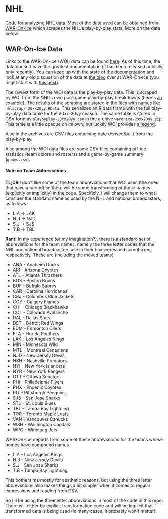 # NHL 
Code for analyzing NHL data. Most of the data used can be obtained from [WAR-On-Ice](war-on-ice.com) which scrapes the NHL's play-by-play stats. More on the data below.

## WAR-On-Ice Data

Links to the WAR-On-Ice (WOI) data can be found [here](http://war-on-ice.com/data/links.txt). As of this time, the data doesn't have the greatest documentation (it has been released publicly only recently). You can keep up with the state of the documentation and look at any old discussion of the data at [the blog](http://blog.war-on-ice.com/) over at WAR-On-Ice (you might start with [this post](http://blog.war-on-ice.com/sharing-is-caring/)). 

The rawest form of the WOI data is the play-by-play data. This is scraped by WOI from the NHL's own post-game play-by-play breakdowns (here's [an example](http://www.nhl.com/scores/htmlreports/20112012/PL030146.HTM)). The results of the scraping are stored in the files with names like `nhlscrapr-20xx20yy.RData`. This serializes an R data frame with the full play-by-play data table for the 20xx-20yy season. The same table is stored in CSV form as `playbyplay-20xx20yy.csv` in the archive `waronice-20xx20yy.zip`. This table is a little opaque on its own, but luckily WOI provides [a legend](https://docs.google.com/spreadsheets/d/152qlz8NFffmUvCQqPUtTuf52psCAsAGlypMqhpzR7PM/edit#gid=0).

Also in the archives are CSV files containing data derived/built from the play-by-play. 

Also among the WOI data files are some CSV files containing off-ice statistics (team colors and rosters) and a game-by-game summary (`games.csv`).

#### Note on Team Abbreviations

**TL;DR** I don't like some of the team abbreviations that WOI uses (the ones that have a period) so there will be some transforming of those names (explicitly or implicitly) in the code. Specificly, I will change them to what I consider the standard name as used by the NHL and national broadcasters, as follows

+ L.A -> LAK
+ N.J -> NJD
+ S.J -> SJS
+ T.B -> TBL

**Rant:** In my experience (or my imagination?), there is a standard set of abbreviations for the team names, namely the three letter codes that the NHL and national broadcasters use in their boxscores and scoreboxes, respectively. These are (including the moved teams)

+ ANA -        Anaheim Ducks
+ ARI -      Arizona Coyotes
+ ATL -    Atlanta Thrashers
+ BOS -        Boston Bruins
+ BUF -       Buffalo Sabres
+ CAR -  Carolina Hurricanes
+ CBJ - Columbus Blue Jackets
+ CGY -       Calgary Flames
+ CHI -   Chicago Blackhawks
+ COL -   Colorado Avalanche
+ DAL -        Dallas Stars
+ DET -    Detroit Red Wings
+ EDM -      Edmonton Oilers
+ FLA -     Florida Panthers
+ LAK -    Los Angeles Kings
+ MIN -       Minnesota Wild
+ MTL -  Montreal Canadiens
+ NJD -   New Jersey Devils
+ NSH - Nashville Predators
+ NYI -  New York Islanders
+ NYR -    New York Rangers
+ OTT -     Ottawa Senators
+ PHI - Philadelphia Flyers
+ PHX - Phoenix Coyotes
+ PIT - Pittsburgh Penguins
+ SJS -     San Jose Sharks
+ STL -     St. Louis Blues
+ TBL - Tampa Bay Lightning
+ TOR - Toronto Maple Leafs
+ VAN -   Vancouver Canucks
+ WSH - Washington Capitals
+ WPG -       Winnipeg Jets

WAR-On-Ice departs from some of these abbreviations for the teams whose homes have compound names 

+ L.A -    Los Angeles Kings
+ N.J -   New Jersey Devils
+ S.J -     San Jose Sharks
+ T.B - Tampa Bay Lightning

This bothers me mostly for aesthetic reasons, but using the three letter abbreviations also makes things a bit simpler when it comes to regular expressions and reading from CSV. 

So I'll be using the three letter abbreviations in most of the code in this repo. There will either be explicit transformation code or it will be implicit that transformed data is being used (in many cases, it probably won't matter).

